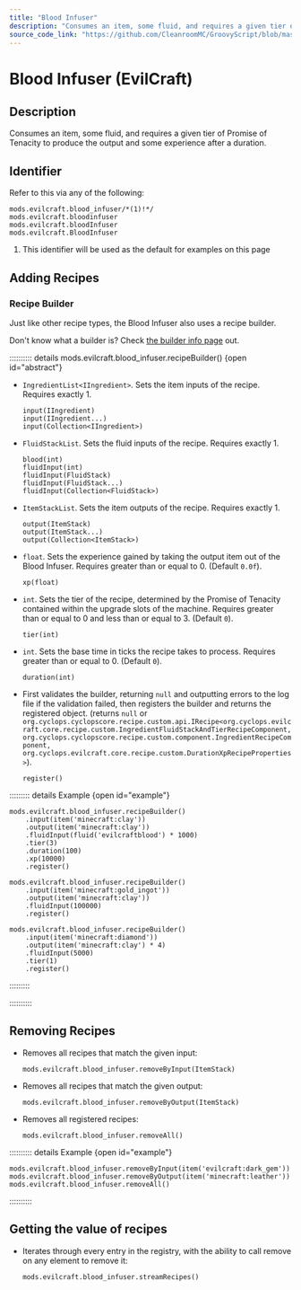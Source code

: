 ```yaml
---
title: "Blood Infuser"
description: "Consumes an item, some fluid, and requires a given tier of Promise of Tenacity to produce the output and some experience after a duration."
source_code_link: "https://github.com/CleanroomMC/GroovyScript/blob/master/src/main/java/com/cleanroommc/groovyscript/compat/mods/evilcraft/BloodInfuser.java"
---
```


# Blood Infuser (EvilCraft)

## Description

Consumes an item, some fluid, and requires a given tier of Promise of Tenacity to produce the output and some experience after a duration.

## Identifier

Refer to this via any of the following:

```groovy:no-line-numbers {1}
mods.evilcraft.blood_infuser/*(1)!*/
mods.evilcraft.bloodinfuser
mods.evilcraft.bloodInfuser
mods.evilcraft.BloodInfuser
```

1. This identifier will be used as the default for examples on this page

## Adding Recipes

### Recipe Builder

Just like other recipe types, the Blood Infuser also uses a recipe builder.

Don't know what a builder is? Check [the builder info page](../../../groovy/builder.md) out.

:::::::::: details mods.evilcraft.blood_infuser.recipeBuilder() {open id="abstract"}
- `IngredientList<IIngredient>`. Sets the item inputs of the recipe. Requires exactly 1.

    ```groovy:no-line-numbers
    input(IIngredient)
    input(IIngredient...)
    input(Collection<IIngredient>)
    ```

- `FluidStackList`. Sets the fluid inputs of the recipe. Requires exactly 1.

    ```groovy:no-line-numbers
    blood(int)
    fluidInput(int)
    fluidInput(FluidStack)
    fluidInput(FluidStack...)
    fluidInput(Collection<FluidStack>)
    ```

- `ItemStackList`. Sets the item outputs of the recipe. Requires exactly 1.

    ```groovy:no-line-numbers
    output(ItemStack)
    output(ItemStack...)
    output(Collection<ItemStack>)
    ```

- `float`. Sets the experience gained by taking the output item out of the Blood Infuser. Requires greater than or equal to 0. (Default `0.0f`).

    ```groovy:no-line-numbers
    xp(float)
    ```

- `int`. Sets the tier of the recipe, determined by the Promise of Tenacity contained within the upgrade slots of the machine. Requires greater than or equal to 0 and less than or equal to 3. (Default `0`).

    ```groovy:no-line-numbers
    tier(int)
    ```

- `int`. Sets the base time in ticks the recipe takes to process. Requires greater than or equal to 0. (Default `0`).

    ```groovy:no-line-numbers
    duration(int)
    ```

- First validates the builder, returning `null` and outputting errors to the log file if the validation failed, then registers the builder and returns the registered object. (returns `null` or `org.cyclops.cyclopscore.recipe.custom.api.IRecipe<org.cyclops.evilcraft.core.recipe.custom.IngredientFluidStackAndTierRecipeComponent, org.cyclops.cyclopscore.recipe.custom.component.IngredientRecipeComponent, org.cyclops.evilcraft.core.recipe.custom.DurationXpRecipeProperties>`).

    ```groovy:no-line-numbers
    register()
    ```

::::::::: details Example {open id="example"}
```groovy:no-line-numbers
mods.evilcraft.blood_infuser.recipeBuilder()
    .input(item('minecraft:clay'))
    .output(item('minecraft:clay'))
    .fluidInput(fluid('evilcraftblood') * 1000)
    .tier(3)
    .duration(100)
    .xp(10000)
    .register()

mods.evilcraft.blood_infuser.recipeBuilder()
    .input(item('minecraft:gold_ingot'))
    .output(item('minecraft:clay'))
    .fluidInput(100000)
    .register()

mods.evilcraft.blood_infuser.recipeBuilder()
    .input(item('minecraft:diamond'))
    .output(item('minecraft:clay') * 4)
    .fluidInput(5000)
    .tier(1)
    .register()
```

:::::::::

::::::::::

## Removing Recipes

- Removes all recipes that match the given input:

    ```groovy:no-line-numbers
    mods.evilcraft.blood_infuser.removeByInput(ItemStack)
    ```

- Removes all recipes that match the given output:

    ```groovy:no-line-numbers
    mods.evilcraft.blood_infuser.removeByOutput(ItemStack)
    ```

- Removes all registered recipes:

    ```groovy:no-line-numbers
    mods.evilcraft.blood_infuser.removeAll()
    ```

:::::::::: details Example {open id="example"}
```groovy:no-line-numbers
mods.evilcraft.blood_infuser.removeByInput(item('evilcraft:dark_gem'))
mods.evilcraft.blood_infuser.removeByOutput(item('minecraft:leather'))
mods.evilcraft.blood_infuser.removeAll()
```

::::::::::

## Getting the value of recipes

- Iterates through every entry in the registry, with the ability to call remove on any element to remove it:

    ```groovy:no-line-numbers
    mods.evilcraft.blood_infuser.streamRecipes()
    ```
